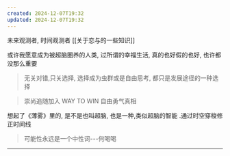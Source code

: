 ```yaml
---
created: 2024-12-07T19:32
updated: 2024-12-07T19:32
---
```


未来观测者, 时间观测者
[[关于恋与的一些知识]]

或许我愿意成为被超脑圈养的人类, 过所谓的幸福生活, 真的也好假的也好, 也许都没那么重要 

>无关对错,只关选择, 选择成为虫群或是自由思考, 都只是发展途径的一种选择

>崇尚追随加入 WAY TO WIN 自由勇气真相 

想起了《薄雾》里的, 是不是也叫超脑, 也是一种,类似超脑的智能 .通过时空穿梭修正时间线

>可能性永远是一个中性词---何喝喝


--- 
